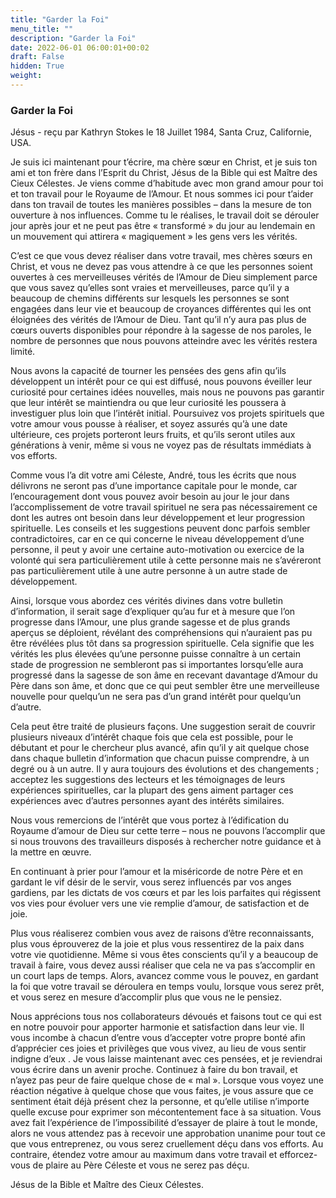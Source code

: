 ```yaml
---
title: "Garder la Foi"
menu_title: ""
description: "Garder la Foi"
date: 2022-06-01 06:00:01+00:02
draft: False
hidden: True
weight:
---
```

### Garder la Foi

Jésus - reçu par Kathryn Stokes le 18 Juillet 1984, Santa Cruz, Californie, USA.

Je suis ici maintenant pour t’écrire, ma chère sœur en Christ, et je suis ton ami et ton frère dans l’Esprit du Christ, Jésus de la Bible qui est Maître des Cieux Célestes. Je viens comme d’habitude avec mon grand amour pour toi et ton travail pour le Royaume de l’Amour. Et nous sommes ici pour t’aider dans ton travail de toutes les manières possibles – dans la mesure de ton ouverture à nos influences. Comme tu le réalises, le travail doit se dérouler jour après jour et ne peut pas être « transformé » du jour au lendemain en un mouvement qui attirera « magiquement » les gens vers les vérités.

C’est ce que vous devez réaliser dans votre travail, mes chères sœurs en Christ, et vous ne devez pas vous attendre à ce que les personnes soient ouvertes à ces merveilleuses vérités de l’Amour de Dieu simplement parce que vous savez qu’elles sont vraies et merveilleuses, parce qu’il y a beaucoup de chemins différents sur lesquels les personnes se sont engagées dans leur vie et beaucoup de croyances différentes qui les ont éloignées des vérités de l’Amour de Dieu. Tant qu’il n’y aura pas plus de cœurs ouverts disponibles pour répondre à la sagesse de nos paroles, le nombre de personnes que nous pouvons atteindre avec les vérités restera limité.

Nous avons la capacité de tourner les pensées des gens afin qu’ils développent un intérêt pour ce qui est diffusé, nous pouvons éveiller leur curiosité pour certaines idées nouvelles, mais nous ne pouvons pas garantir que leur intérêt se maintiendra ou que leur curiosité les poussera à investiguer plus loin que l’intérêt initial. Poursuivez vos projets spirituels que votre amour vous pousse à réaliser, et soyez assurés qu’à une date ultérieure, ces projets porteront leurs fruits, et qu’ils seront utiles aux générations à venir, même si vous ne voyez pas de résultats immédiats à vos efforts.

Comme vous l’a dit votre ami Céleste, André, tous les écrits que nous délivrons ne seront pas d’une importance capitale pour le monde, car l’encouragement dont vous pouvez avoir besoin au jour le jour dans l’accomplissement de votre travail spirituel ne sera pas nécessairement ce dont les autres ont besoin dans leur développement et leur progression spirituelle. Les conseils et les suggestions peuvent donc parfois sembler contradictoires, car en ce qui concerne le niveau développement d’une personne, il peut y avoir une certaine auto-motivation ou exercice de la volonté qui sera particulièrement utile à cette personne mais ne s’avéreront pas particulièrement utile à une autre personne à un autre stade de développement.

Ainsi, lorsque vous abordez ces vérités divines dans votre bulletin d’information, il serait sage d’expliquer qu’au fur et à mesure que l’on progresse dans l’Amour, une plus grande sagesse et de plus grands aperçus se déploient, révélant des compréhensions qui n’auraient pas pu être révélées plus tôt dans sa progression spirituelle. Cela signifie que les vérités les plus élevées qu’une personne puisse connaître à un certain stade de progression ne sembleront pas si importantes lorsqu’elle aura progressé dans la sagesse de son âme en recevant davantage d’Amour du Père dans son âme, et donc que ce qui peut sembler être une merveilleuse nouvelle pour quelqu’un ne sera pas d’un grand intérêt pour quelqu’un d’autre.

Cela peut être traité de plusieurs façons. Une suggestion serait de couvrir plusieurs niveaux d’intérêt chaque fois que cela est possible, pour le débutant et pour le chercheur plus avancé, afin qu’il y ait quelque chose dans chaque bulletin d’information que chacun puisse comprendre, à un degré ou à un autre. Il y aura toujours des évolutions et des changements ; acceptez les suggestions des lecteurs et les témoignages de leurs expériences spirituelles, car la plupart des gens aiment partager ces expériences avec d’autres personnes ayant des intérêts similaires.

Nous vous remercions de l’intérêt que vous portez à l’édification du Royaume d’amour de Dieu sur cette terre – nous ne pouvons l’accomplir que si nous trouvons des travailleurs disposés à rechercher notre guidance et à la mettre en œuvre.

En continuant à prier pour l’amour et la miséricorde de notre Père et en gardant le vif désir de le servir, vous serez influencés par vos anges gardiens, par les dictats de vos cœurs et par les lois parfaites qui régissent vos vies pour évoluer vers une vie remplie d’amour, de satisfaction et de joie.

Plus vous réaliserez combien vous avez de raisons d’être reconnaissants, plus vous éprouverez de la joie et plus vous ressentirez de la paix dans votre vie quotidienne. Même si vous êtes conscients qu’il y a beaucoup de travail à faire, vous devez aussi réaliser que cela ne va pas s’accomplir en un court laps de temps. Alors, avancez comme vous le pouvez, en gardant la foi que votre travail se déroulera en temps voulu, lorsque vous serez prêt, et vous serez en mesure d’accomplir plus que vous ne le pensiez.

Nous apprécions tous nos collaborateurs dévoués et faisons tout ce qui est en notre pouvoir pour apporter harmonie et satisfaction dans leur vie. Il vous incombe à chacun d’entre vous d’accepter votre propre bonté afin d’apprécier ces joies et privilèges que vous vivez, au lieu de vous sentir indigne d’eux
.
Je vous laisse maintenant avec ces pensées, et je reviendrai vous écrire dans un avenir proche. Continuez à faire du bon travail, et n’ayez pas peur de faire quelque chose de « mal ». Lorsque vous voyez une réaction négative à quelque chose que vous faites, je vous assure que ce sentiment était déjà présent chez la personne, et qu’elle utilise n’importe quelle excuse pour exprimer son mécontentement face à sa situation. Vous avez fait l’expérience de l’impossibilité d’essayer de plaire à tout le monde, alors ne vous attendez pas à recevoir une approbation unanime pour tout ce que vous entreprenez, ou vous serez cruellement déçu dans vos efforts. Au contraire, étendez votre amour au maximum dans votre travail et efforcez-vous de plaire au Père Céleste et vous ne serez pas déçu.

Jésus de la Bible et Maître des Cieux Célestes.
